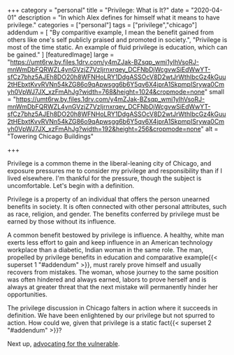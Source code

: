 +++
category = "personal"
title = "Privilege: What is It?"
date = "2020-04-01"
description = "In which Alex defines for himself what it means to have privilege."
categories = ["personal"]
tags = ["privilege","chicago"]
addendum = [
  "By comparitive example, I mean the benefit gained from others like one's self publicly praised and promoted in society.",
  "Privilege is most of the time static. An example of fluid privilege is education, which can be gained."
]
[featuredImage]
  large = "https://umt6rw.by.files.1drv.com/y4mZJak-BZsqp_wmi1yIhVsoRJ-mnWmDbFQRWZL4ynGVzjZ7VzIjrnxrqey_DCFNbDjWcgvwSiEdWwYT-sfCz7bhz5AJEh8DO20h8WFNHoLRY1DdgASSOcV8D2wtJrWthIbcGz4kGuu2tHEbxtKvvRVNn54kZG86o9qApwsgg6b6Y5qv6X4jprA1SkpmpISrywa0Cmyh0VpWJ7JX_xzFmAhJg?width=768&height=1024&cropmode=none"
  small = "https://umt6rw.by.files.1drv.com/y4mZJak-BZsqp_wmi1yIhVsoRJ-mnWmDbFQRWZL4ynGVzjZ7VzIjrnxrqey_DCFNbDjWcgvwSiEdWwYT-sfCz7bhz5AJEh8DO20h8WFNHoLRY1DdgASSOcV8D2wtJrWthIbcGz4kGuu2tHEbxtKvvRVNn54kZG86o9qApwsgg6b6Y5qv6X4jprA1SkpmpISrywa0Cmyh0VpWJ7JX_xzFmAhJg?width=192&height=256&cropmode=none"
  alt = "Towering Chicago Buildings"

+++

Privilege is a common theme in the liberal-leaning city of Chicago, and exposure pressures me to consider my privilege and responsibility than if I lived elsewhere. I'm thankful for the pressure, though the subject is uncomfortable. Let's begin with a definition.

Privilege is a property of an individual that offers the person unearned benefits in society. It is often connected with other personal attributes, such as race, religion, and gender. The benefits conferred by privilege must be earned by those without its influence.

A common benefit bestowed by privilege is influence. A healthy, white man exerts less effort to gain and keep influence in an American technology workplace than a diabetic, Indian woman in the same role. The man, propelled by privilege benefits in education and comparative example{{< superset 1 "#addendum" >}}, must rarely prove himself and usually recovers from mistakes. The woman, whose journey to the same position was often hindered and always earned, labors to prove herself and is always at greater threat that the next mistake will permanently hinder her opportunities.

The privilege discussion in Chicago falters in action where it succeeds in definition. We have been enlightened by our privilege but not spurred to action. How could we, given that privilege is a static fact{{< superset 2 "#addendum" >}}?

Next up, [advocating for the vulnerable](/posts/privilege-advocate-vulnerable).
